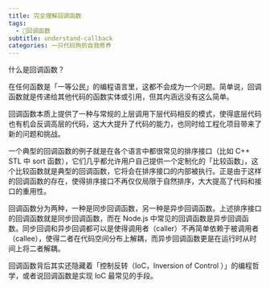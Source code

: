 ```yaml
---
title: 完全理解回调函数
tags:
  - 回调函数
subtitle: understand-callback
categories: 一只代码狗的自我修养
---
```


什么是回调函数？

在任何函数是「一等公民」的编程语言里，这都不会成为一个问题。简单说，回调函数就是传递给其他代码的函数实体或引用，但其内涵远没有这么简单。

回调函数本质上提供了一种与常规的上层调用下层代码相反的模式，使得底层代码也有机会反调高层的代码，这大大提升了代码的能力，也同时给工程化项目带来了新的问题和挑战。

<!-- more -->

一个典型的回调函数的例子就是在各个语言中都很常见的排序接口（比如 C++ STL 中 sort 函数），它们几乎都允许用户自己提供一个定制化的「比较函数」，这个比较函数就是典型的回调函数，它将会在排序接口的内部被执行。正是由于这样的回调函数的存在，使得排序接口不再仅仅局限于自然排序，大大提高了代码和接口的重用性。

回调函数分为两种，一种是同步回调函数，另一种是异步回调函数。上述排序接口的回调函数就是同步回调函数，而在 Node.js 中常见的回调函数是异步回调函数。同步回调和异步回调都可以是使得调用者（caller）不再简单依赖于被调用者（callee），使得二者在代码空间分布上解耦，而异步回调函数更是在运行时从时间上将二者解耦。

回调函数背后其实还隐藏着「控制反转（IoC，Inversion of Control ）」的编程哲学，或者说回调函数是实现 IoC 最常见的手段。